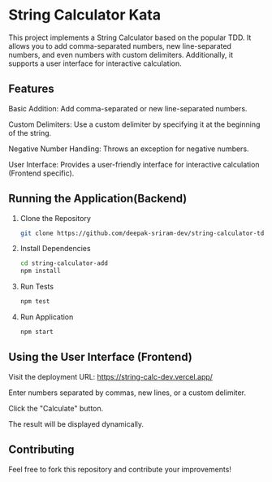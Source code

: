 # String Calculator Kata

This project implements a String Calculator based on the popular TDD. It allows you to add comma-separated numbers, new line-separated numbers, and even numbers with custom delimiters. Additionally, it supports a user interface for interactive calculation.

## Features

Basic Addition: Add comma-separated or new line-separated numbers.

Custom Delimiters: Use a custom delimiter by specifying it at the beginning of the string.

Negative Number Handling: Throws an exception for negative numbers.

User Interface: Provides a user-friendly interface for interactive calculation (Frontend specific).

## Running the Application(Backend)

1. Clone the Repository

    ```bash
    git clone https://github.com/deepak-sriram-dev/string-calculator-tdd.git
    ```

2. Install Dependencies
    ```bash
    cd string-calculator-add
    npm install
    ```

3. Run Tests
    ```bash
    npm test
    ```

4. Run Application
    ```bash
    npm start
    ```

## Using the User Interface (Frontend)

Visit the deployment URL: https://string-calc-dev.vercel.app/

Enter numbers separated by commas, new lines, or a custom delimiter.

Click the "Calculate" button.

The result will be displayed dynamically.

## Contributing

Feel free to fork this repository and contribute your improvements!
